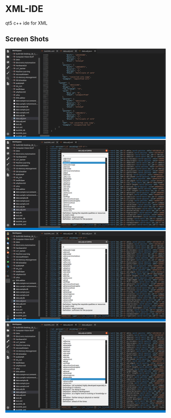 # XML-IDE
qt5 c++ ide for XML

## Screen Shots
![Screenshot](https://github.com/mgtm98/XML-Editor/blob/master/screenshots/sch1.png)
![Screenshot](https://github.com/mgtm98/XML-Editor/blob/master/screenshots/sch2.png)
![Screenshot](https://github.com/mgtm98/XML-Editor/blob/master/screenshots/sch3.png)
![Screenshot](https://github.com/mgtm98/XML-Editor/blob/master/screenshots/sch4.png)
